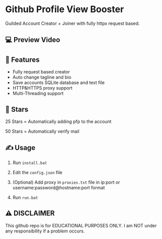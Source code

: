 # Github Profile View Booster
 Guilded Account Creator + Joiner with fully httpx request based.

## 💻 Preview Video


## 👾 Features
- Fully request based creator
- Auto change tagline and bio
- Save accounts SQLite database and text file
- HTTP&HTTPS proxy support
- Multi-Threading support

## 🌟 Stars

25 Stars = Automatically adding pfp to the account

50 Stars = Automatically verify mail


## ✍️ Usage
1. Run `install.bat`

2. Edit the `config.json` file

3. (Optional) Add proxy in `proxies.txt` file in ip:port or username:password@hostname:port format 

4. Run `run.bat`


## ⚠️ DISCLAIMER
This github repo is for EDUCATIONAL PURPOSES ONLY. I am NOT under any responsibility if a problem occurs.